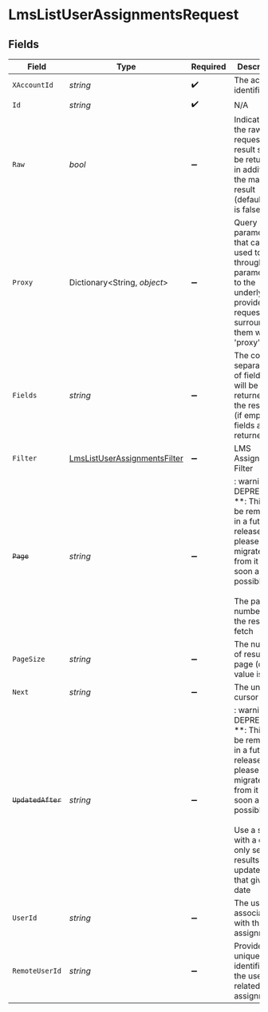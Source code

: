 # LmsListUserAssignmentsRequest


## Fields

| Field                                                                                                                                                                                                                                 | Type                                                                                                                                                                                                                                  | Required                                                                                                                                                                                                                              | Description                                                                                                                                                                                                                           | Example                                                                                                                                                                                                                               |
| ------------------------------------------------------------------------------------------------------------------------------------------------------------------------------------------------------------------------------------- | ------------------------------------------------------------------------------------------------------------------------------------------------------------------------------------------------------------------------------------- | ------------------------------------------------------------------------------------------------------------------------------------------------------------------------------------------------------------------------------------- | ------------------------------------------------------------------------------------------------------------------------------------------------------------------------------------------------------------------------------------- | ------------------------------------------------------------------------------------------------------------------------------------------------------------------------------------------------------------------------------------- |
| `XAccountId`                                                                                                                                                                                                                          | *string*                                                                                                                                                                                                                              | :heavy_check_mark:                                                                                                                                                                                                                    | The account identifier                                                                                                                                                                                                                |                                                                                                                                                                                                                                       |
| `Id`                                                                                                                                                                                                                                  | *string*                                                                                                                                                                                                                              | :heavy_check_mark:                                                                                                                                                                                                                    | N/A                                                                                                                                                                                                                                   |                                                                                                                                                                                                                                       |
| `Raw`                                                                                                                                                                                                                                 | *bool*                                                                                                                                                                                                                                | :heavy_minus_sign:                                                                                                                                                                                                                    | Indicates that the raw request result should be returned in addition to the mapped result (default value is false)                                                                                                                    |                                                                                                                                                                                                                                       |
| `Proxy`                                                                                                                                                                                                                               | Dictionary<String, *object*>                                                                                                                                                                                                          | :heavy_minus_sign:                                                                                                                                                                                                                    | Query parameters that can be used to pass through parameters to the underlying provider request by surrounding them with 'proxy' key                                                                                                  |                                                                                                                                                                                                                                       |
| `Fields`                                                                                                                                                                                                                              | *string*                                                                                                                                                                                                                              | :heavy_minus_sign:                                                                                                                                                                                                                    | The comma separated list of fields that will be returned in the response (if empty, all fields are returned)                                                                                                                          | id,remote_id,external_reference,user_id,remote_user_id,course_id,remote_course_id,updated_at,created_at,due_date,status,progress,learning_object_type,learning_object_id,remote_learning_object_id,learning_object_external_reference |
| `Filter`                                                                                                                                                                                                                              | [LmsListUserAssignmentsFilter](../../Models/Requests/LmsListUserAssignmentsFilter.md)                                                                                                                                                 | :heavy_minus_sign:                                                                                                                                                                                                                    | LMS Assignment Filter                                                                                                                                                                                                                 |                                                                                                                                                                                                                                       |
| ~~`Page`~~                                                                                                                                                                                                                            | *string*                                                                                                                                                                                                                              | :heavy_minus_sign:                                                                                                                                                                                                                    | : warning: ** DEPRECATED **: This will be removed in a future release, please migrate away from it as soon as possible.<br/><br/>The page number of the results to fetch                                                              |                                                                                                                                                                                                                                       |
| `PageSize`                                                                                                                                                                                                                            | *string*                                                                                                                                                                                                                              | :heavy_minus_sign:                                                                                                                                                                                                                    | The number of results per page (default value is 25)                                                                                                                                                                                  |                                                                                                                                                                                                                                       |
| `Next`                                                                                                                                                                                                                                | *string*                                                                                                                                                                                                                              | :heavy_minus_sign:                                                                                                                                                                                                                    | The unified cursor                                                                                                                                                                                                                    |                                                                                                                                                                                                                                       |
| ~~`UpdatedAfter`~~                                                                                                                                                                                                                    | *string*                                                                                                                                                                                                                              | :heavy_minus_sign:                                                                                                                                                                                                                    | : warning: ** DEPRECATED **: This will be removed in a future release, please migrate away from it as soon as possible.<br/><br/>Use a string with a date to only select results updated after that given date                        | 2020-01-01T00:00:00.000Z                                                                                                                                                                                                              |
| `UserId`                                                                                                                                                                                                                              | *string*                                                                                                                                                                                                                              | :heavy_minus_sign:                                                                                                                                                                                                                    | The user ID associated with this assignment                                                                                                                                                                                           | c28xyrc55866bvuv                                                                                                                                                                                                                      |
| `RemoteUserId`                                                                                                                                                                                                                        | *string*                                                                                                                                                                                                                              | :heavy_minus_sign:                                                                                                                                                                                                                    | Provider's unique identifier of the user related to the assignment                                                                                                                                                                    | e3cb75bf-aa84-466e-a6c1-b8322b257a48                                                                                                                                                                                                  |